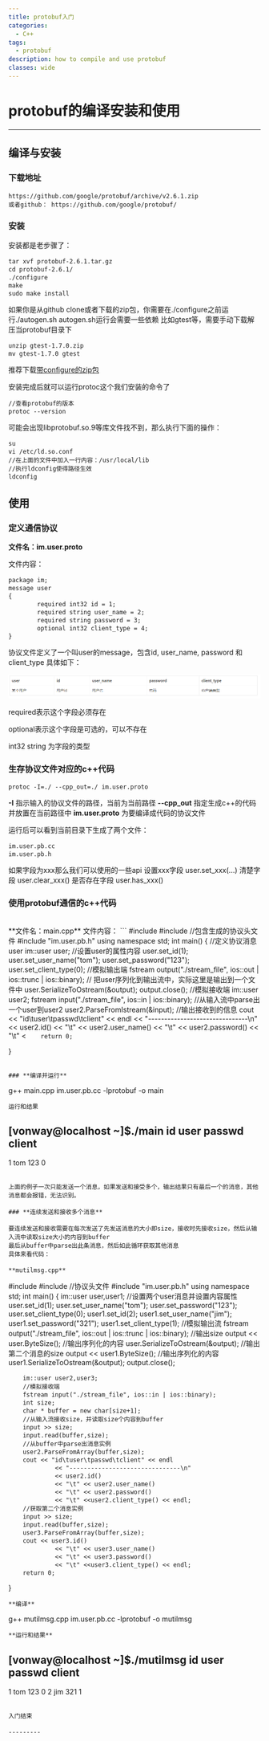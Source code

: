 ```yaml
---
title: protobuf入门
categories:
  - C++
tags:
  - protobuf
description: how to compile and use protobuf
classes: wide
---
```



# protobuf的编译安装和使用

-------------------


## 编译与安装

### 下载地址

    https://github.com/google/protobuf/archive/v2.6.1.zip
    或者github： https://github.com/google/protobuf/

### 安装

安装都是老步骤了：

    tar xvf protobuf-2.6.1.tar.gz
    cd protobuf-2.6.1/
    ./configure
    make
    sudo make install

如果你是从github clone或者下载的zip包，你需要在./configure之前运行./autogen.sh
autogen.sh运行会需要一些依赖
比如gtest等，需要手动下载解压当protobuf目录下
```
unzip gtest-1.7.0.zip
mv gtest-1.7.0 gtest
```

推荐下载[带configure的zip包](https://github.com/google/protobuf/archive/v2.6.1.zip)

安装完成后就可以运行protoc这个我们安装的命令了

```
//查看protobuf的版本
protoc --version
```

可能会出现libprotobuf.so.9等库文件找不到，那么执行下面的操作：
```
su
vi /etc/ld.so.conf
//在上面的文件中加入一行内容：/usr/local/lib
//执行ldconfig使得路径生效
ldconfig
```


## **使用**


### **定义通信协议**

**文件名：im.user.proto**

文件内容：
```
package im;
message user
{
        required int32 id = 1;
        required string user_name = 2;
        required string password = 3;
        optional int32 client_type = 4;
}
```

协议文件定义了一个叫user的message，包含id, user_name, password 和 client_type
具体如下：

![pb_user](/images/pb_user.png)

required表示这个字段必须存在

optional表示这个字段是可选的，可以不存在

int32 string 为字段的类型

### **生存协议文件对应的c++代码**

```
protoc -I=./ --cpp_out=./ im.user.proto
```

**-I** 指示输入的协议文件的路径，当前为当前路径
**--cpp_out** 指定生成c++的代码并放置在当前路径中
**im.user.proto** 为要编译成代码的协议文件

运行后可以看到当前目录下生成了两个文件：
```
im.user.pb.cc
im.user.pb.h
```

如果字段为xxx那么我们可以使用的一些api
设置xxx字段
user.set_xxx(...)
清楚字段
user.clear_xxx()
是否存在字段
user.has_xxx()

### **使用protobuf通信的c++代码**
<br>
**文件名：main.cpp**
文件内容：
```
#include <iostream>
#include <fstream>
//包含生成的协议头文件
#include "im.user.pb.h"
using namespace std;
int main()
{
		//定义协议消息user
        im::user user;
        //设置user的属性内容
        user.set_id(1);
        user.set_user_name("tom");
        user.set_password("123");
        user.set_client_type(0);
	    //模拟输出端
        fstream output("./stream_file", ios::out | ios::trunc | ios::binary);
        // 把user序列化到输出流中，实际这里是输出到一个文件中
        user.SerializeToOstream(&output);
        output.close();
		//模拟接收端
        im::user user2;
        fstream input("./stream_file", ios::in | ios::binary);
        //从输入流中parse出一个user到user2
        user2.ParseFromIstream(&input);
        //输出接收到的信息
        cout << "id\tuser\tpasswd\tclient" << endl
                 << "-------------------------------\n"
                 << user2.id()
                 << "\t" << user2.user_name()
                 << "\t" << user2.password()
                 << "\t" <<user2.client_type() << endl;

        return 0;

}

```

### **编译并运行**
```
g++ main.cpp im.user.pb.cc -lprotobuf -o main
```
运行和结果
```
[vonway@localhost ~]$./main
id      user    passwd  client
-------------------------------
1       tom     123     0

```

上面的例子一次只能发送一个消息，如果发送和接受多个，输出结果只有最后一个的消息，其他消息都会报错，无法识别。

### **连续发送和接收多个消息**

要连续发送和接收需要在每次发送了先发送消息的大小即size，接收时先接收size，然后从输入流中读取size大小的内容到buffer
最后从buffer中parse出此条消息，然后如此循环获取其他消息
具体来看代码：

**mutilmsg.cpp**
```
#include <iostream>
#include <fstream>
//协议头文件
#include "im.user.pb.h"
using namespace std;
int main()
{
        im::user user,user1;
        //设置两个user消息并设置内容属性
        user.set_id(1);
        user.set_user_name("tom");
        user.set_password("123");
        user.set_client_type(0);
        user1.set_id(2);
        user1.set_user_name("jim");
        user1.set_password("321");
        user1.set_client_type(1);
		//模拟输出流
        fstream output("./stream_file", ios::out | ios::trunc | ios::binary);
        //输出size
        output << user.ByteSize();
        //输出序列化的内容
        user.SerializeToOstream(&output);
        //输出第二个消息的size
        output << user1.ByteSize();
        //输出序列化的内容
        user1.SerializeToOstream(&output);
        output.close();


        im::user user2,user3;
        //模拟接收端
        fstream input("./stream_file", ios::in | ios::binary);
        int size;
        char * buffer = new char[size+1];
        //从输入流接收size，并读取size个内容到buffer
        input >> size;
        input.read(buffer,size);
        //从buffer中parse出消息实例
        user2.ParseFromArray(buffer,size);
        cout << "id\tuser\tpasswd\tclient" << endl
                 << "-------------------------------\n"
                 << user2.id()
                 << "\t" << user2.user_name()
                 << "\t" << user2.password()
                 << "\t" <<user2.client_type() << endl;
		//获取第二个消息实例
        input >> size;
        input.read(buffer,size);
        user3.ParseFromArray(buffer,size);
        cout << user3.id()
                 << "\t" << user3.user_name()
                 << "\t" << user3.password()
                 << "\t" <<user3.client_type() << endl;
        return 0;

}

```
**编译**
```
g++ mutilmsg.cpp im.user.pb.cc -lprotobuf -o mutilmsg
```
**运行和结果**
```
[vonway@localhost ~]$./mutilmsg
id      user    passwd  client
-------------------------------
1       tom     123     0
2       jim     321     1
```

入门结束

---------
